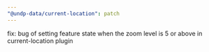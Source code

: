 ```yaml
---
"@undp-data/current-location": patch
---
```


fix: bug of setting feature state when the zoom level is 5 or above in current-location plugin
